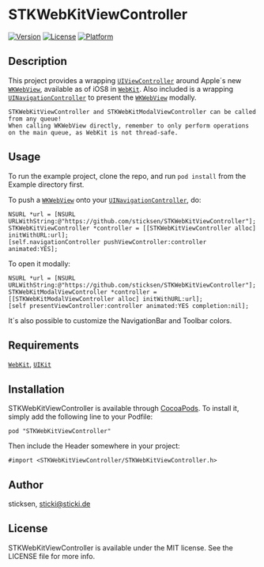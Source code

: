 # STKWebKitViewController

[![Version](https://img.shields.io/cocoapods/v/STKWebKitViewController.svg?style=flat)](http://cocoadocs.org/docsets/STKWebKitViewController)
[![License](https://img.shields.io/cocoapods/l/STKWebKitViewController.svg?style=flat)](http://cocoadocs.org/docsets/STKWebKitViewController)
[![Platform](https://img.shields.io/cocoapods/p/STKWebKitViewController.svg?style=flat)](http://cocoadocs.org/docsets/STKWebKitViewController)

## Description

This project provides a wrapping [`UIViewController`][UIViewController] around Apple´s new [`WKWebView`][WKWebView], available as of iOS8 in [`WebKit`][WebKit]. Also included is a wrapping [`UINavigationController`][UINavigationController] to present the [`WKWebView`][WKWebView] modally.

    STKWebKitViewController and STKWebKitModalViewController can be called from any queue! 
	When calling WKWebView directly, remember to only perform operations on the main queue, as WebKit is not thread-safe.
## Usage

To run the example project, clone the repo, and run `pod install` from the Example directory first.

To push a [`WKWebView`][WKWebView] onto your [`UINavigationController`][UINavigationController], do:
	
    NSURL *url = [NSURL URLWithString:@"https://github.com/sticksen/STKWebKitViewController"];
    STKWebKitViewController *controller = [[STKWebKitViewController alloc] initWithURL:url];
    [self.navigationController pushViewController:controller animated:YES];
	
To open it modally:

	NSURL *url = [NSURL URLWithString:@"https://github.com/sticksen/STKWebKitViewController"];
	STKWebKitModalViewController *controller = [[STKWebKitModalViewController alloc] initWithURL:url];
	[self presentViewController:controller animated:YES completion:nil];
	
It´s also possible to customize the NavigationBar and Toolbar colors.

## Requirements

[`WebKit`][WebKit], [`UIKit`][UIKit]

## Installation

STKWebKitViewController is available through [CocoaPods](http://cocoapods.org). To install
it, simply add the following line to your Podfile:

    pod "STKWebKitViewController"
	
Then include the Header somewhere in your project:

	#import <STKWebKitViewController/STKWebKitViewController.h>
		
## Author

sticksen, sticki@sticki.de

## License

STKWebKitViewController is available under the MIT license. See the LICENSE file for more info.

[UIKit]: https://developer.apple.com/library/ios/documentation/uikit/reference/uikit_framework/_index.html
[WebKit]: https://developer.apple.com/library/prerelease/ios/documentation/Cocoa/Reference/WebKit/ObjC_classic/
[WKWebView]: https://developer.apple.com/library/prerelease/ios/documentation/WebKit/Reference/WKWebView_Ref/index.html#//apple_ref/occ/cl/WKWebView
[UIViewController]: https://developer.apple.com/library/ios/documentation/uikit/reference/UIViewController_Class/Reference/Reference.html
[UINavigationController]: https://developer.apple.com/library/ios/documentation/uikit/reference/UINavigationController_Class/Reference/Reference.html
